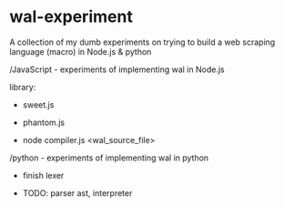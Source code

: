 # wal-experiment

A collection of my dumb experiments on trying to build a web scraping language (macro) in Node.js & python

/JavaScript - experiments of implementing wal in Node.js

library: 
- sweet.js
- phantom.js

- node compiler.js <wal_source_file>
 
/python - experiments of implementing wal in python
 
- finish lexer
 
- TODO: parser ast, interpreter
